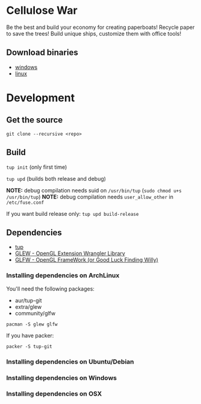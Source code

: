 Cellulose War
=============

Be the best and build your economy for creating paperboats!
Recycle paper to save the trees! Build unique ships, customize them with office tools!

Download binaries
-----------------

 * [windows]()
 * [linux]()

Development
===========

Get the source
--------------

``git clone --recursive <repo>``

Build
-----

``tup init`` (only first time)

``tup upd`` (builds both release and debug)

**NOTE:** debug compilation needs suid on ``/usr/bin/tup`` (``sudo chmod u+s /usr/bin/tup``)
**NOTE:** debug compilation needs ``user_allow_other`` in ``/etc/fuse.conf``

If you want build release only:
``tup upd build-release``

Dependencies
------------

  * [tup](http://gittup.org/tup/)
  * [GLEW - OpenGL Extension Wrangler Library](glew.sourceforge.net)
  * [GLFW - OpenGL FrameWork (or Good Luck Finding Willy)](www.glfw.org)

### Installing dependencies on ArchLinux

You'll need the following packages:

  * aur/tup-git
  * extra/glew
  * community/glfw

``pacman -S glew glfw``

If you have packer:

``packer -S tup-git``

### Installing dependencies on Ubuntu/Debian

### Installing dependencies on Windows

### Installing dependencies on OSX
